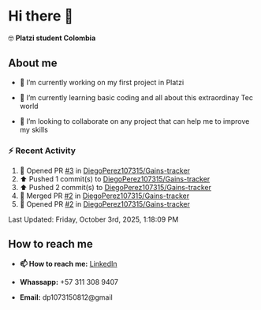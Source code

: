 
# Hi there 👋

🤓   **Platzi student Colombia**

## About me

- 🔭 I’m currently working on my first project in Platzi

- 🌱 I’m currently learning basic coding and all  about this extraordinay Tec world

- 👯 I’m looking to collaborate on any project that can help me to improve my skills

### :zap: Recent Activity
<!--RECENT_ACTIVITY:start-->
1. 💪 Opened PR [#3](https://github.com/DiegoPerez107315/Gains-tracker/pull/3) in [DiegoPerez107315/Gains-tracker](https://github.com/DiegoPerez107315/Gains-tracker)<br>
2. ⬆️ Pushed 1 commit(s) to [DiegoPerez107315/Gains-tracker](https://github.com/DiegoPerez107315/Gains-tracker)<br>
3. ⬆️ Pushed 2 commit(s) to [DiegoPerez107315/Gains-tracker](https://github.com/DiegoPerez107315/Gains-tracker)<br>
4. 🎉 Merged PR [#2](https://github.com/DiegoPerez107315/Gains-tracker/pull/2) in [DiegoPerez107315/Gains-tracker](https://github.com/DiegoPerez107315/Gains-tracker)<br>
5. 💪 Opened PR [#2](https://github.com/DiegoPerez107315/Gains-tracker/pull/2) in [DiegoPerez107315/Gains-tracker](https://github.com/DiegoPerez107315/Gains-tracker)<br>
<!--RECENT_ACTIVITY:end-->
<!--RECENT_ACTIVITY:last_update-->
Last Updated: Friday, October 3rd, 2025, 1:18:09 PM
<!--RECENT_ACTIVITY:last_update_end-->

## How to reach me

- **📫 How to reach me:** [LinkedIn](https://www.linkedin.com/in/diego-zambrano-perez/)

- **Whassapp:** +57 311 308 9407

- **Email:**   dp1073150812@gmail

